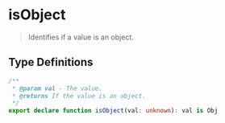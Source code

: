 # isObject

> Identifies if a value is an object.

## Type Definitions

```ts
/**
 * @param val - The value.
 * @returns If the value is an object.
 */
export declare function isObject(val: unknown): val is Obj
```
